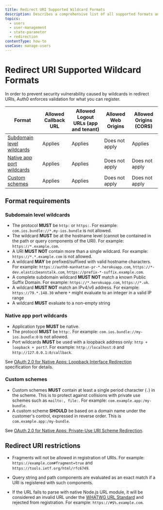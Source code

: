```yaml
---
title: Redirect URI Supported Wildcard Formats
description: Describes a comprehensive list of all supported formats and the validation rules enforced to ensure that there is no wildcard vulnerability in redirect URIs.
topics:
  - users
  - user-management
  - state-parameter
  - redirection
contentType: how-to
useCase: manage-users
---
```

# Redirect URI Supported Wildcard Formats

In order to prevent security vulnerability caused by wildcards in redirect URIs, Auth0 enforces validation for what you can register. 

| Format | Allowed Callback URL | Allowed Logout URLs (app and tenant) | Allowed Web Origins | Allowed Origins (CORS) |
| -- | -- | -- | -- | -- |
| [Subdomain level wildcards](#subdomain-level-wildcards) | Applies | Applies | Does not apply | Applies |
| [Native app port wildcards](#native-app-port-wildcards) | Applies | Applies | Does not apply | Does not apply | 
| [Custom schemes](#custom-schemes) | Applies | Applies | Does not apply | Does not apply |

## Format requirements

### Subdomain level wildcards

* The protocol **MUST** be `http:` or `https:`. For example: `com.ios.bundle://*.my-ios.bundle` is not allowed.
* The wildcard **MUST** be at the hostname level (cannot be contained in the path or query components of the URI). For example: `https://*.example.com`.
* A URI **MUST NOT** contain more than a single wildcard. For example: `https://*.*.example.com` is not allowed.
* A wildcard **MAY** be prefixed/suffixed with valid hostname characters. For example: `https://auth0-manhattan-pr-*.herokuapp.com`, `https://*-dev.elasticbeanstalk.com`, `https://prefix-*-suffix.example.com`.
* A complete subdomain wildcard **MUST NOT** match a known Public Suffix Domain. For example: `https://*.herokuapp.com`, `https://*.uk`.
* A wildcard **MUST NOT** match an IPv4/v6 address. For example: `https://79.*.148.30` where `*` might evaluate to an integer in a valid IP range
* A wildcard **MUST** evaluate to a non-empty string

### Native app port wildcards

* Application type **MUST** be native. 
* The protocol **MUST** be `http:`. For example: `com.ios.bundle://my-ios.bundle:0` is not allowed. 
* Port wildcards **MUST** be used with a loopback address only: `http + loopback + port?`. For example: `http://localhost:0` and `http://127.0.0.1:0/callback`. 

See [OAuth 2.0 for Native Apps: Loopback Interface Redirection](https://tools.ietf.org/html/bcp212#section-7.3) specification for details.

### Custom schemes

* Custom schemes **MUST** contain at least a single period character (`.`) in the scheme. This is to protect against collisions with private use schemes such as `mailto:, file:`. For example: `com.example.app:/my-bundle`. 
* A custom scheme **SHOULD** be based on a domain name under the customer's control, expressed in reverse order. This is `com.example.app:/my-bundle`.

See [OAuth 2.0 for Native Apps: Private-Use URI Scheme Redirection](https://tools.ietf.org/html/bcp212#section-7.1).

## Redirect URI restrictions

* Fragments will not be allowed in registration of URIs. For example: `https://example.com#fragment=true` and `https://tools.ietf.org/html/rfc6749`.

* Query string and path components are evaluated as an exact match if a URI is registered with such components. 

* If the URL fails to parse with native Node.js URL module, it will be considered an invalid URL under the [WHATWG URL Standard](https://url.spec.whatwg.org/) and rejected from registration. For example: `https://#$%.example.com`.